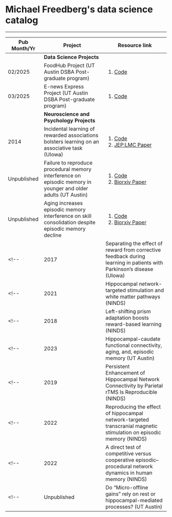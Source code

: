 # Michael Freedberg's data science catalog

---

| Pub Month/Yr | Project                                                                                                                | Resource link                                                                                                                                                                                                                                        | 
| ------------ | ---------------------------------------------------------------------------------------------------------------------- | ---------------------------------------------------------------------------------------------------------------------------------------------------------------------------------------------------------------------------------------------------- | 
|              | **Data Science Projects**                                                                                              |                                                                                                                                                                                                                                                      | 
| 02/2025      | FoodHub Project (UT Austin DSBA Post-graduate program)                                                                 | <ol><li> [Code](https://github.com/mfreedberg84/FoodHub_DSBA_Project)</li></ol>                                                                                                                                                                      |
| 03/2025      | E-news Express Project (UT Austin DSBA Post-graduate program)                                                          | <ol><li> [Code](https://github.com/mfreedberg84/E-news_Express_DSBA_Project)</li></ol>                                                                                                                                                               |
|              | **Neuroscience and Psychology Projects**                                                                               |                                                                                                                                                                                                                                                      |
| 2014         | Incidental learning of rewarded associations bolsters learning on an associative task (UIowa)                          | <ol><li> [Code](https://github.com/mfreedberg84/Incidental_Rewarded_Learning) </li><li>[JEP:LMC Paper](https://psycnet.apa.org/record/2015-51319-001)</li></ol>                                                                                      |
| Unpublished  | Failure to reproduce procedural memory interference on episodic memory in younger and older adults (UT Austin)         | <ol><li> [Code](https://www.openicpsr.org/openicpsr/project/207361/version/V2/view) </li><li>[Biorxiv Paper](https://www.biorxiv.org/content/10.1101/2024.10.17.618844v1)</li></ol>                                                                  |
| Unpublished  | Aging increases episodic memory interference on skill consolidation despite episodic memory decline                    | <ol><li> [Code](https://www.openicpsr.org/openicpsr/project/208584/version/V1/view) </li><li>[Biorxiv Paper](forthcoming)</li></ol>                                                                                                                  | 
<!--| 2017         | Separating the effect of reward from corrective feedback during learning in patients with Parkinson’s disease (UIowa)  | <ol><li> [Code](https://github.com/mfreedberg84/Parkinsons_and_reward) </li><li>[CABN Paper](https://link.springer.com/article/10.3758/s13415-017-0505-0)</li></ol>                                                                                  | -->
<!--  | 2021         | Hippocampal network-targeted stimulation and white matter pathways (NINDS)                                             | <ol><li> [Code](https://github.com/mfreedberg84/Hippocampal_Stimulation_and_FA) </li><li>[Neuroimaging Paper](https://www.sciencedirect.com/science/article/pii/S1053811921004766)</li></ol>                                                         | -->
<!--  | 2018         | Left-shifting prism adaptation boosts reward-based learning (NINDS)                                                    | <ol><li> [Code](https://github.com/mfreedberg84/Prism_adaptation_and_reward_learning) </li><li>[Cortex Paper](https://www.sciencedirect.com/science/article/abs/pii/S0010945218303216)</li></ol>                                                     |-->
<!-- | 2023         | Hippocampal-caudate functional connectivity, aging, and, episodic memory (UT Austin)                                   | <ol><li> [Code](https://github.com/mfreedberg84/Hippocampal_caudate_balance_and_episodic_memory) </li><li>[Neuropsychologia Paper](https://www.sciencedirect.com/science/article/abs/pii/S0028393223002579)</li></ol>                                |-->
<!-- | 2019         | Persistent Enhancement of Hippocampal Network Connectivity by Parietal rTMS Is Reproducible (NINDS)                    | <ol><li> [Code](https://github.com/mfreedberg84/Hippocampal_network-targeted_stimulation_and_functional_connectivity) </li><li>[eNeuro Paper](https://www.eneuro.org/content/6/5/eneuro.0129-19.2019.abstract)</li></ol>                             |-->
<!-- | 2022         | Reproducing the effect of hippocampal network-targeted transcranial magnetic stimulation on episodic memory (NINDS)    | <ol><li> [Code](https://github.com/mfreedberg84/Hippocampal_network-targeted_stimulation_and_episodic_memory) </li><li>[BBR Paper](https://www.sciencedirect.com/science/article/abs/pii/S0166432821005957)</li></ol>                                |-->
<!-- | 2022         | A direct test of competitive versus cooperative episodic–procedural network dynamics in human memory (NINDS)           | <ol><li> [Code](https://github.com/mfreedberg84/A_direct_test_of_cooperation/competition_between_memory_systems) </li><li>[Cerebral Cortex Paper](https://academic.oup.com/cercor/article/32/21/4715/6519536#377548975)</li></ol>                    |-->
<!-- | Unpublished  | Do “Micro-offline gains” rely on rest or hippocampal-mediated processes? (UT Austin)                                   | <ol><li> [Code](https://github.com/mfreedberg84/Micro-offline_gains_and_rest) </li><li>Paper (forthcoming)</li></ol>                                                                                                                               |-->







